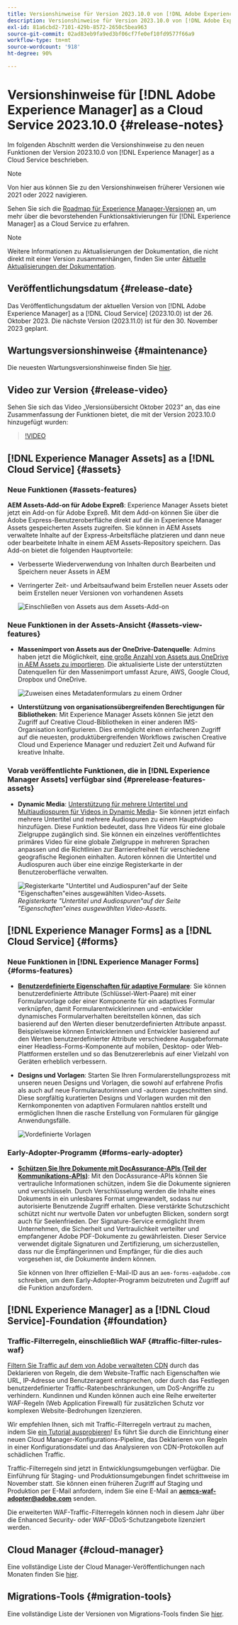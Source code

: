 ```yaml
---
title: Versionshinweise für Version 2023.10.0 von [!DNL Adobe Experience Manager] as a Cloud Service.
description: Versionshinweise für Version 2023.10.0 von [!DNL Adobe Experience Manager] as a Cloud Service.
exl-id: 81a6cbd2-7101-429b-8572-2650c5bea963
source-git-commit: 02ad83eb9fa9ed3bf06cf7fe0ef10fd9577f66a9
workflow-type: tm+mt
source-wordcount: '918'
ht-degree: 90%

---
```


# Versionshinweise für [!DNL Adobe Experience Manager] as a Cloud Service 2023.10.0 {#release-notes}

Im folgenden Abschnitt werden die Versionshinweise zu den neuen Funktionen der Version 2023.10.0 von [!DNL Experience Manager] as a Cloud Service beschrieben.

>[!NOTE]
>
>Von hier aus können Sie zu den Versionshinweisen früherer Versionen wie 2021 oder 2022 navigieren.
>
>Sehen Sie sich die [Roadmap für Experience Manager-Versionen](https://experienceleague.adobe.com/docs/experience-manager-release-information/aem-release-updates/update-releases-roadmap.html?lang=de) an, um mehr über die bevorstehenden Funktionsaktivierungen für [!DNL Experience Manager] as a Cloud Service zu erfahren.

>[!NOTE]
>
>Weitere Informationen zu Aktualisierungen der Dokumentation, die nicht direkt mit einer Version zusammenhängen, finden Sie unter [Aktuelle Aktualisierungen der Dokumentation](https://experienceleague.adobe.com/docs/experience-manager-release-information/aem-release-updates/doc-updates/documentation-updates.html?lang=de).

## Veröffentlichungsdatum {#release-date}

Das Veröffentlichungsdatum der aktuellen Version von [!DNL Adobe Experience Manager] as a [!DNL Cloud Service] (2023.10.0) ist der 26. Oktober 2023. Die nächste Version (2023.11.0) ist für den 30. November 2023 geplant.

## Wartungsversionshinweise {#maintenance}

Die neuesten Wartungsversionshinweise finden Sie [hier](/help/release-notes/maintenance/latest.md).

## Video zur Version {#release-video}

Sehen Sie sich das Video „Versionsübersicht Oktober 2023“ an, das eine Zusammenfassung der Funktionen bietet, die mit der Version 2023.10.0 hinzugefügt wurden:

>[!VIDEO](https://video.tv.adobe.com/v/3425186/?quality=12)

## [!DNL Experience Manager Assets] as a [!DNL Cloud Service] {#assets}

### Neue Funktionen {#assets-features}

**AEM Assets-Add-on für Adobe Expreß**: Experience Manager Assets bietet jetzt ein Add-on für Adobe Expreß. Mit dem Add-on können Sie über die Adobe Express-Benutzeroberfläche direkt auf die in Experience Manager Assets gespeicherten Assets zugreifen. Sie können in AEM Assets verwaltete Inhalte auf der Express-Arbeitsfläche platzieren und dann neue oder bearbeitete Inhalte in einem AEM Assets-Repository speichern. Das Add-on bietet die folgenden Hauptvorteile:

* Verbesserte Wiederverwendung von Inhalten durch Bearbeiten und Speichern neuer Assets in AEM

* Verringerter Zeit- und Arbeitsaufwand beim Erstellen neuer Assets oder beim Erstellen neuer Versionen von vorhandenen Assets

  ![Einschließen von Assets aus dem Assets-Add-on](/help/assets/assets/aem-assets-add-on-include-assets.png)

### Neue Funktionen in der Assets-Ansicht {#assets-view-features}

* **Massenimport von Assets aus der OneDrive-Datenquelle**: Admins haben jetzt die Möglichkeit, [eine große Anzahl von Assets aus OneDrive in AEM Assets zu importieren](/help/assets/bulk-import-assets-view.md#onedrive-developer-application). Die aktualisierte Liste der unterstützten Datenquellen für den Massenimport umfasst Azure, AWS, Google Cloud, Dropbox und OneDrive.

  ![Zuweisen eines Metadatenformulars zu einem Ordner](/help/assets/assets/bulk-import-source-details-onedrive.png)

* **Unterstützung von organisationsübergreifenden Berechtigungen für Bibliotheken**: Mit Experience Manager Assets können Sie jetzt den Zugriff auf Creative Cloud-Bibliotheken in einer anderen IMS-Organisation konfigurieren. Dies ermöglicht einen einfacheren Zugriff auf die neuesten, produktübergreifenden Workflows zwischen Creative Cloud und Experience Manager und reduziert Zeit und Aufwand für kreative Inhalte.

### Vorab veröffentlichte Funktionen, die in [!DNL Experience Manager Assets] verfügbar sind {#prerelease-features-assets}

* **Dynamic Media**: [Unterstützung für mehrere Untertitel und Multiaudiospuren für Videos in Dynamic Media](/help/assets/dynamic-media/video.md#about-msma)- Sie können jetzt einfach mehrere Untertitel und mehrere Audiospuren zu einem Hauptvideo hinzufügen. Diese Funktion bedeutet, dass Ihre Videos für eine globale Zielgruppe zugänglich sind. Sie können ein einzelnes veröffentlichtes primäres Video für eine globale Zielgruppe in mehreren Sprachen anpassen und die Richtlinien zur Barrierefreiheit für verschiedene geografische Regionen einhalten. Autoren können die Untertitel und Audiospuren auch über eine einzige Registerkarte in der Benutzeroberfläche verwalten.

  ![Registerkarte &quot;Untertitel und Audiospuren&quot;auf der Seite &quot;Eigenschaften&quot;eines ausgewählten Video-Assets.](/help/release-notes/assets/msma-aem-cs.png)*Registerkarte &quot;Untertitel und Audiospuren&quot;auf der Seite &quot;Eigenschaften&quot;eines ausgewählten Video-Assets.*

## [!DNL Experience Manager Forms] as a [!DNL Cloud Service] {#forms}

### Neue Funktionen in [!DNL Experience Manager Forms] {#forms-features}

* **[Benutzerdefinierte Eigenschaften für adaptive Formulare](/help/forms/template-editor-core-components.md#add-a-custom-group-name-in-the-policy-of-template-editor)**: Sie können benutzerdefinierte Attribute (Schlüssel-Wert-Paare) mit einer Formularvorlage oder einer Komponente für ein adaptives Formular verknüpfen, damit Formularentwicklerinnen und -entwickler dynamisches Formularverhalten bereitstellen können, das sich basierend auf den Werten dieser benutzerdefinierten Attribute anpasst. Beispielsweise können Entwicklerinnen und Entwickler basierend auf den Werten benutzerdefinierter Attribute verschiedene Ausgabeformate einer Headless-Forms-Komponente auf mobilen, Desktop- oder Web-Plattformen erstellen und so das Benutzererlebnis auf einer Vielzahl von Geräten erheblich verbessern.

* **Designs und Vorlagen**: Starten Sie Ihren Formularerstellungsprozess mit unseren neuen Designs und Vorlagen, die sowohl auf erfahrene Profis als auch auf neue Formularautorinnen und -autoren zugeschnitten sind. Diese sorgfältig kuratierten Designs und Vorlagen wurden mit den Kernkomponenten von adaptiven Formularen nahtlos erstellt und ermöglichen Ihnen die rasche Erstellung von Formularen für gängige Anwendungsfälle.

  ![Vordefinierte Vorlagen](/help/forms/assets/form-templates-ootb.png)


### Early-Adopter-Programm {#forms-early-adopter}

* **[Schützen Sie Ihre Dokumente mit DocAssurance-APIs (Teil der Kommunikations-APIs)](/help/forms/aem-forms-cloud-service-communications-introduction.md#document-assurance-doc-assurance)**: Mit den DocAssurance-APIs können Sie vertrauliche Informationen schützen, indem Sie die Dokumente signieren und verschlüsseln. Durch Verschlüsselung werden die Inhalte eines Dokuments in ein unlesbares Format umgewandelt, sodass nur autorisierte Benutzende Zugriff erhalten. Diese verstärkte Schutzschicht schützt nicht nur wertvolle Daten vor unbefugten Blicken, sondern sorgt auch für Seelenfrieden. Der Signature-Service ermöglicht Ihrem Unternehmen, die Sicherheit und Vertraulichkeit verteilter und empfangener Adobe PDF-Dokumente zu gewährleisten. Dieser Service verwendet digitale Signaturen und Zertifizierung, um sicherzustellen, dass nur die Empfängerinnen und Empfänger, für die dies auch vorgesehen ist, die Dokumente ändern können.

  Sie können von Ihrer offiziellen E-Mail-ID aus an `aem-forms-ea@adobe.com` schreiben, um dem Early-Adopter-Programm beizutreten und Zugriff auf die Funktion anzufordern.

## [!DNL Experience Manager] as a [!DNL Cloud Service]-Foundation {#foundation}

### Traffic-Filterregeln, einschließlich WAF {#traffic-filter-rules-waf}

[Filtern Sie Traffic auf dem von Adobe verwalteten CDN](/help/security/traffic-filter-rules-including-waf.md) durch das Deklarieren von Regeln, die dem Website-Traffic nach Eigenschaften wie URL, IP-Adresse und Benutzeragent entsprechen, oder durch das Festlegen benutzerdefinierter Traffic-Ratenbeschränkungen, um DoS-Angriffe zu verhindern. Kundinnen und Kunden können auch eine Reihe erweiterter WAF-Regeln (Web Application Firewall) für zusätzlichen Schutz vor komplexen Website-Bedrohungen lizenzieren.

Wir empfehlen Ihnen, sich mit Traffic-Filterregeln vertraut zu machen, indem Sie [ein Tutorial ausprobieren](https://experienceleague.adobe.com/docs/experience-manager-learn/cloud-service/security/traffic-filter-and-waf-rules/overview.html?lang=de)! Es führt Sie durch die Einrichtung einer neuen Cloud Manager-Konfigurations-Pipeline, das Deklarieren von Regeln in einer Konfigurationsdatei und das Analysieren von CDN-Protokollen auf schädlichen Traffic.

Traffic-Filterregeln sind jetzt in Entwicklungsumgebungen verfügbar. Die Einführung für Staging- und Produktionsumgebungen findet schrittweise im November statt. Sie können einen früheren Zugriff auf Staging und Produktion per E-Mail anfordern, indem Sie eine E-Mail an **aemcs-waf-adopter@adobe.com** senden.

Die erweiterten WAF-Traffic-Filterregeln können noch in diesem Jahr über die Enhanced Security- oder WAF-DDoS-Schutzangebote lizenziert werden.

## Cloud Manager {#cloud-manager}

Eine vollständige Liste der Cloud Manager-Veröffentlichungen nach Monaten finden Sie [hier](/help/implementing/cloud-manager/release-notes/current.md).

## Migrations-Tools {#migration-tools}

Eine vollständige Liste der Versionen von Migrations-Tools finden Sie [hier](/help/journey-migration/release-notes/release-notes-migration-tools-current.md).
